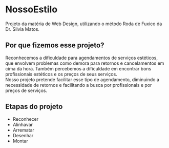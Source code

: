 # NossoEstilo
Projeto da matéria de Web Design, utilizando o método Roda de Fuxico da Dr. Silvia Matos.
## Por que fizemos esse projeto?
Reconhecemos a dificuldade para agendamentos de serviços estéticos, que envolvem problemas como demora para retornos e cancelamentos em cima da hora. Também percebemos a dificuldade em encontrar bons profissionais estéticos e os preços de seus serviços.
<br>
Nosso projeto pretende facilitar esse tipo de agendamento, diminuindo a necessidade de retornos e facilitando a busca por profissionais e por preços de serviços.
## Etapas do projeto
- Reconhecer
- Alinhavar
- Arrematar
- Desenhar
- Montar
